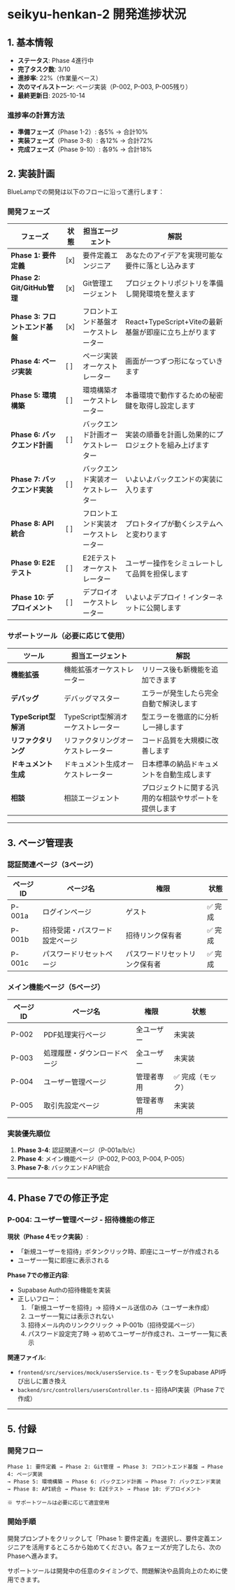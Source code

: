 # seikyu-henkan-2 開発進捗状況

## 1. 基本情報

- **ステータス**: Phase 4進行中
- **完了タスク数**: 3/10
- **進捗率**: 22%（作業量ベース）
- **次のマイルストーン**: ページ実装（P-002, P-003, P-005残り）
- **最終更新日**: 2025-10-14

### 進捗率の計算方法
- **準備フェーズ**（Phase 1-2）: 各5% → 合計10%
- **実装フェーズ**（Phase 3-8）: 各12% → 合計72%
- **完成フェーズ**（Phase 9-10）: 各9% → 合計18%

## 2. 実装計画

BlueLampでの開発は以下のフローに沿って進行します：

### 開発フェーズ
| フェーズ | 状態 | 担当エージェント | 解説 |
|---------|------|----------------|------|
| **Phase 1: 要件定義** | [x] | 要件定義エンジニア | あなたのアイデアを実現可能な要件に落とし込みます |
| **Phase 2: Git/GitHub管理** | [x] | Git管理エージェント | プロジェクトリポジトリを準備し開発環境を整えます |
| **Phase 3: フロントエンド基盤** | [x] | フロントエンド基盤オーケストレーター | React+TypeScript+Viteの最新基盤が即座に立ち上がります |
| **Phase 4: ページ実装** | [ ] | ページ実装オーケストレーター | 画面が一つずつ形になっていきます |
| **Phase 5: 環境構築** | [ ] | 環境構築オーケストレーター | 本番環境で動作するための秘密鍵を取得し設定します |
| **Phase 6: バックエンド計画** | [ ] | バックエンド計画オーケストレーター | 実装の順番を計画し効果的にプロジェクトを組み上げます |
| **Phase 7: バックエンド実装** | [ ] | バックエンド実装オーケストレーター | いよいよバックエンドの実装に入ります |
| **Phase 8: API統合** | [ ] | フロントエンド実装オーケストレーター | プロトタイプが動くシステムへと変わります |
| **Phase 9: E2Eテスト** | [ ] | E2Eテストオーケストレーター | ユーザー操作をシミュレートして品質を担保します |
| **Phase 10: デプロイメント** | [ ] | デプロイオーケストレーター | いよいよデプロイ！インターネットに公開します |

### サポートツール（必要に応じて使用）
| ツール | 担当エージェント | 解説 |
|---------|----------------|------|
| **機能拡張** | 機能拡張オーケストレーター | リリース後も新機能を追加できます |
| **デバッグ** | デバッグマスター | エラーが発生したら完全自動で解決します |
| **TypeScript型解消** | TypeScript型解消オーケストレーター | 型エラーを徹底的に分析し一掃します |
| **リファクタリング** | リファクタリングオーケストレーター | コード品質を大規模に改善します |
| **ドキュメント生成** | ドキュメント生成オーケストレーター | 日本標準の納品ドキュメントを自動生成します |
| **相談** | 相談エージェント | プロジェクトに関する汎用的な相談やサポートを提供します |

---

## 3. ページ管理表

### 認証関連ページ（3ページ）

| ページID | ページ名 | 権限 | 状態 |
|---------|---------|------|------|
| P-001a | ログインページ | ゲスト | ✅ 完成 |
| P-001b | 招待受諾・パスワード設定ページ | 招待リンク保有者 | ✅ 完成 |
| P-001c | パスワードリセットページ | パスワードリセットリンク保有者 | ✅ 完成 |

### メイン機能ページ（5ページ）

| ページID | ページ名 | 権限 | 状態 |
|---------|---------|------|------|
| P-002 | PDF処理実行ページ | 全ユーザー | 未実装 |
| P-003 | 処理履歴・ダウンロードページ | 全ユーザー | 未実装 |
| P-004 | ユーザー管理ページ | 管理者専用 | ✅ 完成（モック） |
| P-005 | 取引先設定ページ | 管理者専用 | 未実装 |

### 実装優先順位

1. **Phase 3-4**: 認証関連ページ（P-001a/b/c）
2. **Phase 4**: メイン機能ページ（P-002, P-003, P-004, P-005）
3. **Phase 7-8**: バックエンドAPI統合

---

## 4. Phase 7での修正予定

### P-004: ユーザー管理ページ - 招待機能の修正

**現状（Phase 4モック実装）**:
- 「新規ユーザーを招待」ボタンクリック時、即座にユーザーが作成される
- ユーザー一覧に即座に表示される

**Phase 7での修正内容**:
- Supabase Authの招待機能を実装
- 正しいフロー：
  1. 「新規ユーザーを招待」→ 招待メール送信のみ（ユーザー未作成）
  2. ユーザー一覧には表示されない
  3. 招待メール内のリンククリック → P-001b（招待受諾ページ）
  4. パスワード設定完了時 → 初めてユーザーが作成され、ユーザー一覧に表示

**関連ファイル**:
- `frontend/src/services/mock/usersService.ts` - モックをSupabase API呼び出しに置き換え
- `backend/src/controllers/usersController.ts` - 招待API実装（Phase 7で作成）

---

## 5. 付録

### 開発フロー
```
Phase 1: 要件定義 → Phase 2: Git管理 → Phase 3: フロントエンド基盤 → Phase 4: ページ実装
→ Phase 5: 環境構築 → Phase 6: バックエンド計画 → Phase 7: バックエンド実装
→ Phase 8: API統合 → Phase 9: E2Eテスト → Phase 10: デプロイメント

※ サポートツールは必要に応じて適宜使用
```

### 開始手順

開発プロンプトをクリックして「Phase 1: 要件定義」を選択し、要件定義エンジニアを活用するところから始めてください。各フェーズが完了したら、次のPhaseへ進みます。

サポートツールは開発中の任意のタイミングで、問題解決や品質向上のために使用できます。
